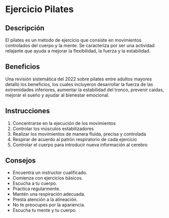 # Ejercicio Pilates

## Descripción
El pilates es un método de ejercicio que consiste en movimientos controlados del cuerpo y la mente. Se caracteriza por ser una actividad relajante que ayuda a mejorar la flexibilidad, la fuerza y la estabilidad. 

## Beneficios
Una revisión sistemática del 2022 sobre pilates entre adultos mayores detalló los beneficios, los cuales incluyeron desarrollar la fuerza de las extremidades inferiores, aumentar la estabilidad del tronco, prevenir caídas, mejorar el sueño y ayudar al bienestar emocional.

## Instrucciones
1. Concentrarse en la ejecución de los movimientos
2. Controlar los músculos estabilizadores
3. Realizar los movimientos de manera fluida, precisa y controlada
4. Respirar de acuerdo al patrón respiratorio de cada ejercicio
5. Controlar el cuerpo para introducir nueva información al cerebro

## Consejos
- Encuentra un instructor cualificado.
- Comienza con ejercicios básicos.
- Escucha a tu cuerpo.
- Practica regularmente.
- Mantén una respiración adecuada. 
- Presta atención a la alineación.
- No te preocupes por la apariencia. 
- Escucha tu mente y tu cuerpo.